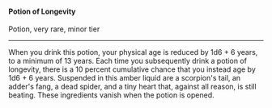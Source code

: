 #### Potion of Longevity

Potion, very rare, minor tier

---

When you drink this potion, your physical age is reduced by 1d6 + 6 years, to a minimum of 13 years. Each time you subsequently drink a potion of longevity, there is a 10 percent cumulative chance that you instead age by 1d6 + 6 years. Suspended in this amber liquid are a scorpion's tail, an adder's fang, a dead spider, and a tiny heart that, against all reason, is still beating. These ingredients vanish when the potion is opened.